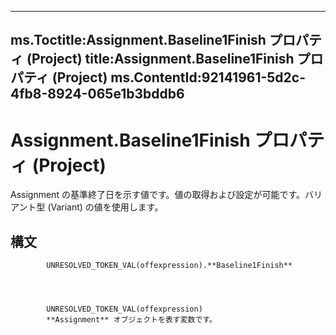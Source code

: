 

---
ms.Toctitle:Assignment.Baseline1Finish プロパティ (Project)
title:Assignment.Baseline1Finish プロパティ (Project)
ms.ContentId:92141961-5d2c-4fb8-8924-065e1b3bddb6
---
# Assignment.Baseline1Finish プロパティ (Project)




Assignment の基準終了日を示す値です。値の取得および設定が可能です。バリアント型 (Variant) の値を使用します。

## 構文

            UNRESOLVED_TOKEN_VAL(offexpression).**Baseline1Finish**




            UNRESOLVED_TOKEN_VAL(offexpression)
            **Assignment** オブジェクトを表す変数です。




